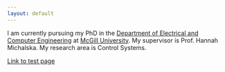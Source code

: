 ```yaml
---
layout: default
---
```


I am currently pursuing my PhD in the [Department of Electrical and Computer Engineering](http://www.mcgill.ca/ece/) at [McGill University](http://www.mcgill.ca/). 
My supervisor is Prof. Hannah Michalska.
My research area is Control Systems.

[Link to test page](test-page)
